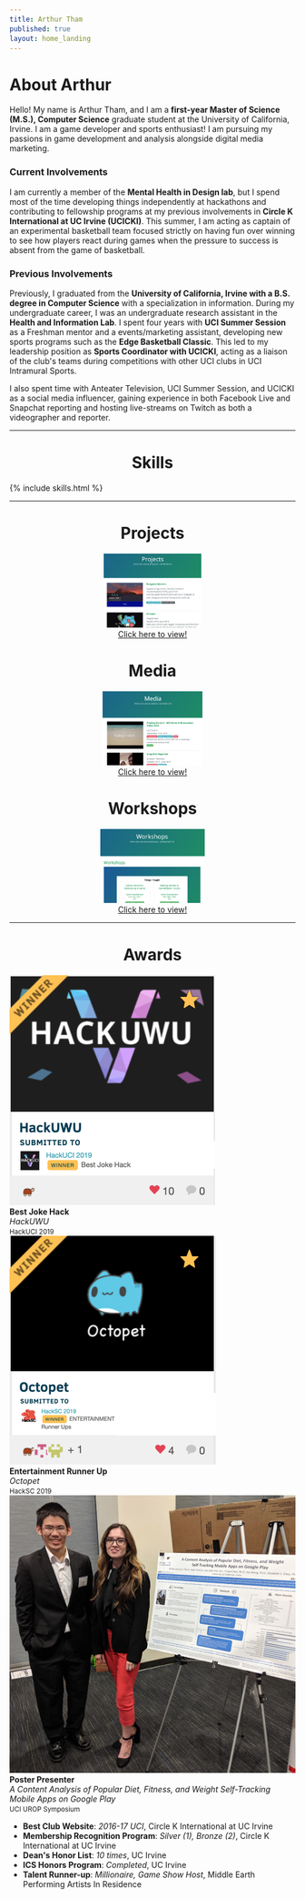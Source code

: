 ```yaml
---
title: Arthur Tham
published: true
layout: home_landing
---
```




# About Arthur
Hello! My name is Arthur Tham, and I am a **first-year Master of Science (M.S.), Computer Science** graduate student at 
the University of California, Irvine. 
I am a game developer and sports enthusiast!
I am pursuing my passions in game development and analysis alongside digital media marketing. 

### Current Involvements
I am currently a member of the **Mental Health in Design lab**, but I spend most of the time developing things independently
at hackathons and contributing to fellowship programs at my previous involvements in **Circle K International at UC Irvine (UCICKI)**.
This summer, I am acting as captain of an experimental basketball team focused strictly on having fun over winning to see
how players react during games when the pressure to success is absent from the game of basketball.

### Previous Involvements
Previously, I graduated from the **University of California, Irvine with a B.S. degree in Computer Science** with a 
specialization in information. 
During my undergraduate career, I was an undergraduate research assistant in the **Health and Information Lab**. 
I spent four years with **UCI Summer Session** as a Freshman mentor and a events/marketing assistant, developing
new sports programs such as the **Edge Basketball Classic**. This led to my leadership position as **Sports Coordinator
with UCICKI**, acting as a liaison of the club's teams during competitions with
other UCI clubs in UCI Intramural Sports.


I also spent time with Anteater Television, UCI Summer Session, and UCICKI as a social media influencer, gaining experience
in both Facebook Live and Snapchat reporting and hosting live-streams on Twitch as both a videographer and reporter.


---

<center><h1>Skills</h1></center>

{% include skills.html %}

---

<div class="container">
    <center>
        <div class="row">
            <div class="col-md-4">
                <h1>Projects</h1>
                <img src="/img/previewProject.png" style="height:130px;"><br>
                <a href="/project">Click here to view!</a>
            </div>
            <div class="col-md-4">
                <h1>Media</h1>
                <img src="/img/previewMedia.png" style="height:130px;"><br>
                <a href="/media">Click here to view!</a>
            </div>
            <div class="col-md-4">
                <h1>Workshops</h1>
                <img src="/img/previewWorkshop.png" style="height:130px;"><br>
                <a href="/workshop">Click here to view!</a>
            </div>
        </div>
    </center>
</div>

---

<center><h1>Awards</h1></center>

<div class="container">
    <div class="row">
        <div class="col-md-4">
            <img src="/img/awardHackuwu.png" width:200px /><br/>
            <b>Best Joke Hack</b><br/>
            <i>HackUWU</i><br/>
            <small>HackUCI 2019</small>
        </div>
        <div class="col-md-4">
            <img src="/img/awardOctopet.png" width:200px /><br />
            <b>Entertainment Runner Up</b><br/>
            <i>Octopet</i><br/>
            <small>HackSC 2019</small>
        </div>
        <div class="col-md-4">
            <img src="/img/awardUROP.png" width:200px /><br />
            <b>Poster Presenter</b><br/>
            <i>A Content Analysis of Popular Diet, Fitness, and Weight Self-Tracking Mobile Apps on Google Play</i><br/>
            <small>UCI UROP Symposium</small>
        </div>
    </div>
    <div class="row">
        <div class="col-md-12">
            <ul>
                <li><b>Best Club Website</b>: <i>2016-17 UCI</i>, Circle K International at UC Irvine </li>
                <li><b>Membership Recognition Program</b>: <i>Silver (1), Bronze (2)</i>, Circle K International at UC Irvine </li>
                <li><b>Dean's Honor List</b>: <i>10 times</i>, UC Irvine </li>
                <li><b>ICS Honors Program</b>: <i>Completed</i>, UC Irvine </li>
                <li><b>Talent Runner-up</b>: <i>Millionaire, Game Show Host</i>, Middle Earth Performing Artists In Residence</li>
            </ul>
        </div>
    </div>
</div>



